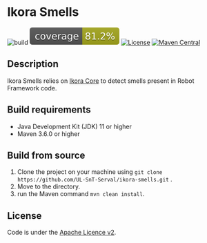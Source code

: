 # Ikora Smells

![build](https://github.com/UL-SnT-Serval/ikora-smells/workflows/build/badge.svg)
![codecov](.github/badges/jacoco.svg)
[![License](https://img.shields.io/badge/License-Apache%202.0-blue.svg)](https://opensource.org/licenses/Apache-2.0)
[![Maven Central](https://maven-badges.herokuapp.com/maven-central/lu.uni.serval/ikora-smells/badge.svg)](https://search.maven.org/search?q=g:lu.uni.serval%20ikora-core)

## Description

Ikora Smells relies on [Ikora Core](https://github.com/UL-SnT-Serval/ikora-core) to detect smells present in Robot Framework code.

## Build requirements

* Java Development Kit (JDK) 11 or higher
* Maven 3.6.0 or higher

## Build from source

1. Clone the project on your machine using ```git clone https://github.com/UL-SnT-Serval/ikora-smells.git``` .
2. Move to the directory.
3. run the Maven command ```mvn clean install```.


## License

Code is under the [Apache Licence v2](https://www.apache.org/licenses/LICENSE-2.0.txt).